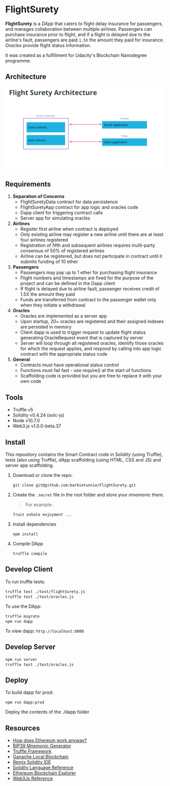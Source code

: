 # FlightSurety

**FlightSurety** is a *DApp* that caters to flight delay insurance for passengers, and manages collaboration between multiple airlines. Passengers can purchase insurance prior to flight, and if a flight is delayed due to the airline's fault, passengers are paid `1.5X` the amount they paid for insurance. *Oracles* provide flight status information.

It was created as a fulfillment for Udacity's Blockchain Nanodegree programme.

## Architecture

![DApp architecture](images/dapp-architecture.png)

## Requirements

1. **Separation of Concerns**
    - FlightSuretyData contract for data persistence
    - FlightSuretyApp contract for app logic and oracles code
    - Dapp client for triggering contract calls
    - Server app for simulating oracles
2. **Airlines**
   - Register first airline when contract is deployed
   - Only existing airline may register a new airline until there are at least four airlines registered
   - Registration of fifth and subsequent airlines requires multi-party consensus of 50% of registered airlines
   - Airline can be registered, but does not participate in contract until it submits funding of 10 ether
3. **Passengers**
    - Passengers may pay up to 1 ether for purchasing flight insurance
    - Flight numbers and timestamps are fixed for the purpose of the project and can be defined in the Dapp client
    - If flight is delayed due to airline fault, passenger receives credit of 1.5X the amount they paid
    - Funds are transferred from contract to the passenger wallet only when they initiate a withdrawal
4. **Oracles**
    - Oracles are implemented as a server app
    - Upon startup, 20+ oracles are registered and their assigned indexes are persisted in memory
    - Client dapp is used to trigger request to update flight status generating OracleRequest event that is captured by server
    - Server will loop through all registered oracles, identify those oracles for which the request applies, and respond by calling into app logic contract with the appropriate status code
5. **General**
    - Contracts must have operational status control
    - Functions must fail fast - use require() at the start of functions
    - Scaffolding code is provided but you are free to replace it with your own code

## Tools

- Truffle v5
- Solidity v0.4.24 (solc-js)
- Node v10.7.0
- Web3.js v1.0.0-beta.37

## Install

This repository contains the Smart Contract code in Solidity (using Truffle), tests (also using Truffle), dApp scaffolding (using HTML, CSS and JS) and server app scaffolding.

1. Download or clone the repo:

    ```
    git clone git@github.com:barbietunnie/FlightSurety.git
    ```

2. Create the `.secret` file in the root folder and store your _mnemonic_ there.

    > For example:

    ```
    fruit exhale enjoyment ...
    ```

3. Install dependencies

    ```
    npm install
    ```

4. Compile DApp

    ```
    truffle compile
    ```

## Develop Client

To run truffle tests:

```
truffle test ./test/flightSurety.js
truffle test ./test/oracles.js
```

To use the DApp:

```
truffle migrate
npm run dapp
```

To view dapp: `http://localhost:8000`

## Develop Server

```
npm run server
truffle test ./test/oracles.js
```

## Deploy

To build dapp for prod:

```
npm run dapp:prod
```

Deploy the contents of the ./dapp folder


## Resources

* [How does Ethereum work anyway?](https://medium.com/@preethikasireddy/how-does-ethereum-work-anyway-22d1df506369)
* [BIP39 Mnemonic Generator](https://iancoleman.io/bip39/)
* [Truffle Framework](http://truffleframework.com/)
* [Ganache Local Blockchain](http://truffleframework.com/ganache/)
* [Remix Solidity IDE](https://remix.ethereum.org/)
* [Solidity Language Reference](http://solidity.readthedocs.io/en/v0.4.24/)
* [Ethereum Blockchain Explorer](https://etherscan.io/)
* [Web3Js Reference](https://github.com/ethereum/wiki/wiki/JavaScript-API)